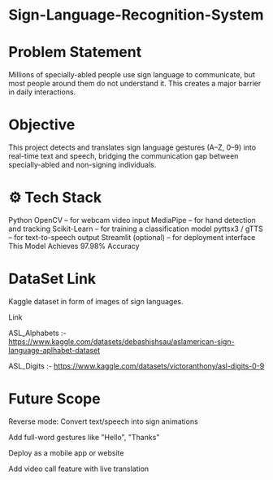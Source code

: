 # Sign-Language-Recognition-System
# Problem Statement
Millions of specially-abled people use sign language to communicate, but most people around them do not understand it. This creates a major barrier in daily interactions.

# Objective
This project detects and translates sign language gestures (A–Z, 0–9) into real-time text and speech, bridging the communication gap between specially-abled and non-signing individuals.

# ⚙️ Tech Stack
Python
OpenCV – for webcam video input
MediaPipe – for hand detection and tracking
Scikit-Learn – for training a classification model
pyttsx3 / gTTS – for text-to-speech output
Streamlit (optional) – for deployment interface
This Model Achieves 97.98% Accuracy

# DataSet Link
Kaggle dataset in form of images of sign languages. 

Link 

ASL_Alphabets :- https://www.kaggle.com/datasets/debashishsau/aslamerican-sign-language-aplhabet-dataset 

ASL_Digits :- https://www.kaggle.com/datasets/victoranthony/asl-digits-0-9

# Future Scope
Reverse mode: Convert text/speech into sign animations

Add full-word gestures like "Hello", "Thanks"

Deploy as a mobile app or website

Add video call feature with live translation
